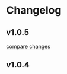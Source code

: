 # Changelog


## v1.0.5

[compare changes](https://undefined/undefined/compare/v1.0.4...v1.0.5)

## v1.0.4

